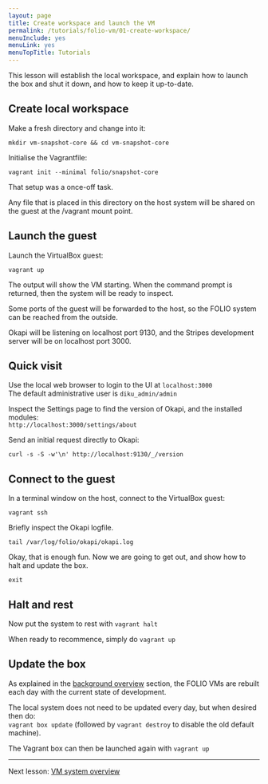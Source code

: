```yaml
---
layout: page
title: Create workspace and launch the VM
permalink: /tutorials/folio-vm/01-create-workspace/
menuInclude: yes
menuLink: yes
menuTopTitle: Tutorials
---
```


This lesson will establish the local workspace, and explain how to launch the box and shut it down, and how to keep it up-to-date.

## Create local workspace

Make a fresh directory and change into it:

```
mkdir vm-snapshot-core && cd vm-snapshot-core
```

Initialise the Vagrantfile:

```
vagrant init --minimal folio/snapshot-core
```

That setup was a once-off task.

Any file that is placed in this directory on the host system
will be shared on the guest at the /vagrant mount point.

## Launch the guest

Launch the VirtualBox guest:

```
vagrant up
```

The output will show the VM starting.
When the command prompt is returned, then the system will be ready to inspect.

Some ports of the guest will be forwarded to the host, so the FOLIO system can be reached from the outside.

Okapi will be listening on localhost port 9130, and the Stripes development server will be on localhost port 3000.

## Quick visit

Use the local web browser to login to the UI at `localhost:3000`<br/>
The default administrative user is `diku_admin/admin`

Inspect the Settings page to find the version of Okapi, and the installed modules:<br/>
`http://localhost:3000/settings/about`

Send an initial request directly to Okapi:

```
curl -s -S -w'\n' http://localhost:9130/_/version
```

## Connect to the guest

In a terminal window on the host, connect to the VirtualBox guest:

```
vagrant ssh
```

Briefly inspect the Okapi logfile.

```
tail /var/log/folio/okapi/okapi.log
```

Okay, that is enough fun.
Now we are going to get out, and show how to halt and update the box.

```
exit
```

## Halt and rest

Now put the system to rest with `vagrant halt`

When ready to recommence, simply do `vagrant up`

## Update the box

As explained in the [background overview](../overview/#background) section, the FOLIO VMs are rebuilt each day with the current state of development.

The local system does not need to be updated every day, but when desired then do:<br/>
`vagrant box update`
(followed by `vagrant destroy` to disable the old default machine).

The Vagrant box can then be launched again with `vagrant up`

---
Next lesson: [VM system overview](../02-system-overview/)

